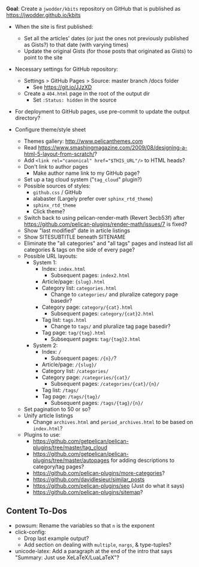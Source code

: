 **Goal**: Create a `jwodder/kbits` repository on GitHub that is published as
<https://jwodder.github.io/kbits>

- When the site is first published:
    - Set all the articles' dates (or just the ones not previously published as
      Gists?) to that date (with varying times)
    - Update the original Gists (for those posts that originated as Gists) to
      point to the site

- Necessary settings for GitHub repository:
    - Settings > GitHub Pages > Source: master branch /docs folder
        - See <https://git.io/JJzXD>
    - Create a `404.html` page in the root of the output dir
        - Set `:Status: hidden` in the source

- For deployment to GitHub pages, use pre-commit to update the output
  directory?

- Configure theme/style sheet
    - Themes gallery: <http://www.pelicanthemes.com>
    - Read <https://www.smashingmagazine.com/2009/08/designing-a-html-5-layout-from-scratch/>?
    - Add `<link rel="canonical" href="$THIS_URL"/>` to HTML heads?
    - Don't link to author pages
        - Make author name link to my GitHub page?
    - Set up a tag cloud system ("`tag_cloud`" plugin?)
    - Possible sources of styles:
        - `github.css` / GitHub
        - alabaster (Largely prefer over `sphinx_rtd_theme`)
        - `sphinx_rtd_theme`
        - Click theme?
    - Switch back to using pelican-render-math (Revert 3ecb53f) after
      <https://github.com/pelican-plugins/render-math/issues/7> is fixed?
    - Show "last modified" date in article listings
    - Show SITESUBTITLE beneath SITENAME
    - Eliminate the "all categories" and "all tags" pages and instead list all
      categories & tags on the side of every page?
    - Possible URL layouts:
        - System 1:
            - Index: `index.html`
                - Subsequent pages: `index2.html`
            - Article/page: `{slug}.html`
            - Category list: `categories.html`
                - Change to `categories/` and pluralize category page basedir?
            - Category page: `category/{cat}.html`
                - Subsequent pages: `category/{cat}2.html`
            - Tag list: `tags.html`
                - Change to `tags/` and pluralize tag page basedir?
            - Tag page: `tag/{tag}.html`
                - Subsequent pages: `tag/{tag}2.html`
        - System 2:
            - Index: `/`
                - Subsequent pages: `/{n}/`?
            - Article/page: `/{slug}/`
            - Category list: `/categories/`
            - Category page: `/categories/{cat}/`
                - Subsequent pages: `/categories/{cat}/{n}/`
            - Tag list: `/tags/`
            - Tag page: `/tags/{tag}/`
                - Subsequent pages: `/tags/{tag}/{n}/`
    - Set pagination to 50 or so?
    - Unify article listings
        - Change `archives.html` and `period_archives.html` to be based on
          `index.html`?
    - Plugins to use:
        - <https://github.com/getpelican/pelican-plugins/tree/master/tag_cloud>
        - <https://github.com/getpelican/pelican-plugins/tree/master/autopages>
          for adding descriptions to category/tag pages?
        - <https://github.com/pelican-plugins/more-categories>?
        - <https://github.com/davidlesieur/similar_posts>
        - <https://github.com/pelican-plugins/seo> (Just do what it says)
        - <https://github.com/pelican-plugins/sitemap>?


Content To-Dos
--------------

- powsum: Rename the variables so that `n` is the exponent
- click-config:
    - Drop last example output?
    - Add section on dealing with `multiple`, `nargs`, & type-tuples?
- unicode-latex: Add a paragraph at the end of the intro that says "Summary:
  Just use XeLaTeX/LuaLaTeX"?
